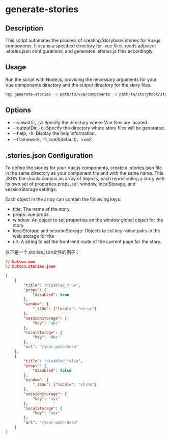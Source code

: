 # generate-stories

## Description
This script automates the process of creating Storybook stories for Vue.js components. It scans a specified directory for .vue files, reads adjacent .stories.json configurations, and generates .stories.js files accordingly.

## Usage
Run the script with Node.js, providing the necessary arguments for your Vue components directory and the output directory for the story files.

``` bash
npx generate-stories -v path/to/vue/components -o path/to/storybook/stories
```

## Options
- --viewsDir, -v: Specify the directory where Vue files are located.
- --outputDir, -o: Specify the directory where story files will be generated.
- --help, -h: Display the help information.
- --framework, -f:  vue3(default)、vue2

## .stories.json Configuration
To define the stories for your Vue.js components, create a .stories.json file in the same directory as your component file and with the same name. This JSON file should contain an array of objects, each representing a story with its own set of properties props, url, window, localStorage, and sessionStorage settings.

Each object in the array can contain the following keys:

- title: The name of the story.
- props: vue props.
- window: An object to set properties on the window global object for the story.
- localStorage and sessionStorage: Objects to set key-value pairs in the web storage for the 
- url: A string to set the front-end route of the current page for the story.

以下是一个.stories.json文件的例子：

``` json
// button.vue
// button.stories.json

[
    {
        "title": "disabled_true",
        "props": {
            "disabled": true
        },
        "window": {
            "_i18n": {"locale": "en-us"}
        },
        "sessionStorage": {
            "key": "abc"
        },
        "localStorage": {
            "key": "abc"
        },
        "url": "/your-path-here"
    },
    {
        "title": "disabled_false",
        "props": {
            "disabled": false
        },
        "window": {
            "_i18n": {"locale": "zh-hk"}
        },
        "sessionStorage": {
            "key": "xyz"
        },
        "localStorage": {
            "key": "xyz"
        },
        "url": "/your-path-here"
    }
]

```
